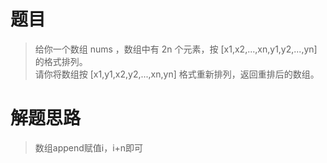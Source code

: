 # 题目
>给你一个数组 nums ，数组中有 2n 个元素，按 [x1,x2,...,xn,y1,y2,...,yn] 的格式排列。  
>请你将数组按 [x1,y1,x2,y2,...,xn,yn] 格式重新排列，返回重排后的数组。

# 解题思路
>数组append赋值i，i+n即可